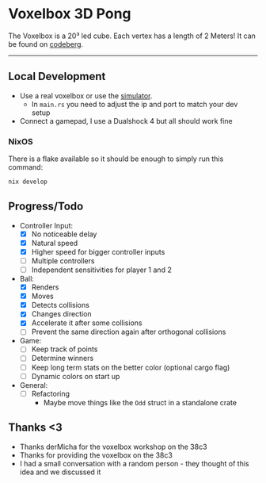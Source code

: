 # Voxelbox 3D Pong

The Voxelbox is a 20³ led cube. Each vertex has a length of 2 Meters!
It can be found on [codeberg](https://codeberg.org/VoxelBox/voxelbox).

---

## Local Development

- Use a real voxelbox or use the [simulator](https://codeberg.org/VoxelBox/voxelbox).
    - In `main.rs` you need to adjust the ip and port to match your dev setup
- Connect a gamepad, I use a Dualshock 4 but all should work fine

### NixOS

There is a flake available so it should be enough to simply run this command:

```sh
nix develop
```

## Progress/Todo

- Controller Input:
    - [x] No noticeable delay
    - [x] Natural speed
    - [x] Higher speed for bigger controller inputs
    - [ ] Multiple controllers
    - [ ] Independent sensitivities for player 1 and 2
- Ball:
    - [x] Renders
    - [x] Moves
    - [x] Detects collisions
    - [x] Changes direction
    - [x] Accelerate it after some collisions
    - [ ] Prevent the same direction again after orthogonal collisions
- Game:
    - [ ] Keep track of points
    - [ ] Determine winners
    - [ ] Keep long term stats on the better color (optional cargo flag)
    - [ ] Dynamic colors on start up
- General:
    - [ ] Refactoring
        - Maybe move things like the `Odd` struct in a standalone crate

## Thanks <3

- Thanks derMicha for the voxelbox workshop on the 38c3
- Thanks for providing the voxelbox on the 38c3
- I had a small conversation with a random person - they thought of this idea and we discussed it

